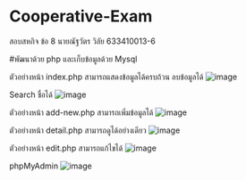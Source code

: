 # Cooperative-Exam
สอบสหกิจ ข้อ 8
นายณัฐวัตร วิลัย 633410013-6

#พัฒนาด้วย php และเก็บข้อมูลด้วย Mysql

ตัวอย่างหน้า index.php 
  สามารถแสดงข้อมูลได้ครบถ้วน 
  ลบข้อมูลได้
![image](https://github.com/nattawatwi/Cooperative-Exam/assets/76519685/41596f47-ffc1-4b48-a893-76652a709641)

  Search ชื่อได้
![image](https://github.com/nattawatwi/Cooperative-Exam/assets/76519685/524e2989-f060-462d-8847-4c077a15eab6)

ตัวอย่างหน้า add-new.php สามารถเพิ่มข้อมูลได้
![image](https://github.com/nattawatwi/Cooperative-Exam/assets/76519685/aa08f7a4-1673-46a6-bda4-1d331bb81063)

ตัวอย่างหน้า detail.php สามารถดูได้อย่างเดียว
![image](https://github.com/nattawatwi/Cooperative-Exam/assets/76519685/9ef09000-3fb6-476d-b4c4-5980fe0ca5cb)

ตัวอย่างหน้า edit.php สามารถแก้ไขได้
![image](https://github.com/nattawatwi/Cooperative-Exam/assets/76519685/93f24ac1-4563-4dd5-8c79-b7a8df48aaa0)

phpMyAdmin
![image](https://github.com/nattawatwi/Cooperative-Exam/assets/76519685/720f358d-ebc8-44e2-b042-949f93bdf359)
